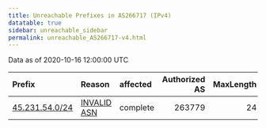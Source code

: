 ```yaml
---
title: Unreachable Prefixes in AS266717 (IPv4)
datatable: true
sidebar: unreachable_sidebar
permalink: unreachable_AS266717-v4.html
---
```


Data as of 2020-10-16 12:00:00 UTC


<div class="datatable-begin"></div>

| Prefix                                                 | Reason                                                                                                 | affected   |   Authorized AS |   MaxLength | Anchor                                         |   unreachable /24s |
|:-------------------------------------------------------|:-------------------------------------------------------------------------------------------------------|:-----------|----------------:|------------:|:-----------------------------------------------|-------------------:|
| [45.231.54.0/24](https://stat.ripe.net/45.231.54.0/24) | [INVALID ASN](https://rpki-validator.ripe.net/announcement-preview?asn=AS266717&prefix=45.231.54.0/24) | complete   |          263779 |          24 | [LACNIC](unreachable_LACNIC_RPKI_Root-v4.html) |                  1 |

<div class="datatable-end"></div>